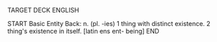 TARGET DECK
ENGLISH

START
Basic
Entity
Back: n. (pl. -ies) 1 thing with distinct existence. 2 thing's existence in itself. [latin ens ent- being]
END
